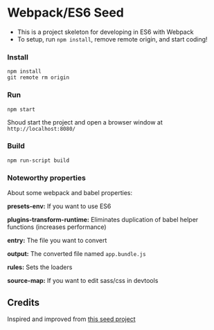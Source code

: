 # Webpack/ES6 Seed

* This is a project skeleton for developing in ES6 with Webpack
* To setup, run `npm install`, remove remote origin, and start coding!

### Install

```Terminal
npm install
git remote rm origin
```

### Run

```Terminal
npm start
```

Shoud start the project and open a browser window at `http://localhost:8080/`

### Build

```Terminal
npm run-script build
```

### Noteworthy properties

About some webpack and babel properties:

**presets-env:** If you want to use ES6

**plugins-transform-runtime:** Eliminates duplication of babel helper functions (increases performance)

**entry:** The file you want to convert

**output:** The converted file named `app.bundle.js`

**rules:** Sets the loaders

**source-map:** If you want to edit sass/css in devtools

## Credits


Inspired and improved from [this seed project](https://github.com/jdiejim/Seed-project-webpack)